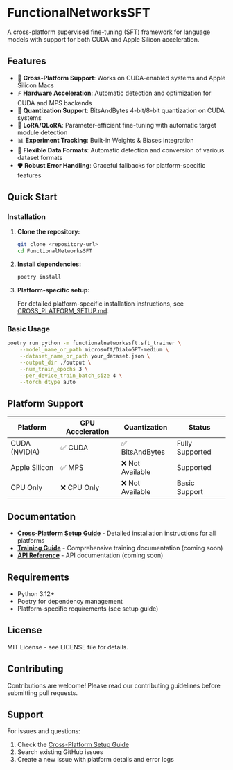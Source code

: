 # FunctionalNetworksSFT

A cross-platform supervised fine-tuning (SFT) framework for language models with support for both CUDA and Apple Silicon acceleration.

## Features

- 🚀 **Cross-Platform Support**: Works on CUDA-enabled systems and Apple Silicon Macs
- ⚡ **Hardware Acceleration**: Automatic detection and optimization for CUDA and MPS backends
- 🔧 **Quantization Support**: BitsAndBytes 4-bit/8-bit quantization on CUDA systems
- 🎯 **LoRA/QLoRA**: Parameter-efficient fine-tuning with automatic target module detection
- 📊 **Experiment Tracking**: Built-in Weights & Biases integration
- 🔄 **Flexible Data Formats**: Automatic detection and conversion of various dataset formats
- 🛡️ **Robust Error Handling**: Graceful fallbacks for platform-specific features

## Quick Start

### Installation

1. **Clone the repository:**

   ```bash
   git clone <repository-url>
   cd FunctionalNetworksSFT
   ```

2. **Install dependencies:**

   ```bash
   poetry install
   ```

3. **Platform-specific setup:**

   For detailed platform-specific installation instructions, see [CROSS_PLATFORM_SETUP.md](CROSS_PLATFORM_SETUP.md).

### Basic Usage

```bash
poetry run python -m functionalnetworkssft.sft_trainer \
    --model_name_or_path microsoft/DialoGPT-medium \
    --dataset_name_or_path your_dataset.json \
    --output_dir ./output \
    --num_train_epochs 3 \
    --per_device_train_batch_size 4 \
    --torch_dtype auto
```

## Platform Support

| Platform | GPU Acceleration | Quantization | Status |
|----------|------------------|--------------|--------|
| CUDA (NVIDIA) | ✅ CUDA | ✅ BitsAndBytes | Fully Supported |
| Apple Silicon | ✅ MPS | ❌ Not Available | Supported |
| CPU Only | ❌ CPU Only | ❌ Not Available | Basic Support |

## Documentation

- **[Cross-Platform Setup Guide](CROSS_PLATFORM_SETUP.md)** - Detailed installation instructions for all platforms
- **[Training Guide](docs/training.md)** - Comprehensive training documentation (coming soon)
- **[API Reference](docs/api.md)** - API documentation (coming soon)

## Requirements

- Python 3.12+
- Poetry for dependency management
- Platform-specific requirements (see setup guide)

## License

MIT License - see LICENSE file for details.

## Contributing

Contributions are welcome! Please read our contributing guidelines before submitting pull requests.

## Support

For issues and questions:

1. Check the [Cross-Platform Setup Guide](CROSS_PLATFORM_SETUP.md)
2. Search existing GitHub issues
3. Create a new issue with platform details and error logs

